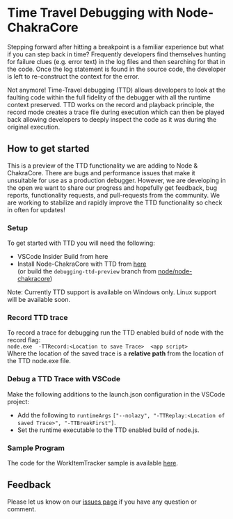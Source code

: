 # Time Travel Debugging with Node-ChakraCore

Stepping forward after hitting a breakpoint is a familiar experience but what 
if you can step back in time?  Frequently developers find themselves hunting 
for failure clues (e.g. error text) in the log files and then searching for 
that in the code.  Once the log statement is found in the source code, the 
developer is left to re-construct the context for the error.  

Not anymore!  Time-Travel debugging (TTD) allows developers to look at the 
faulting code within the full fidelity of the debugger with all the runtime 
context preserved.  TTD works on the record and playback principle, the record 
mode creates a trace file during execution which can then be played back 
allowing developers to deeply inspect the code as it was during the original 
execution. 

## How to get started
This is a preview of the TTD functionality we are adding to Node & ChakraCore. 
There are bugs and performance issues that make it unsuitable for use as a 
production debugger. However, we are developing in the open we want to share 
our progress and hopefully  get feedback, bug reports, functionality requests, 
and pull-requests from the community. We are working to stabilize and rapidly 
improve the TTD functionality so check in often for updates!

### Setup
To get started with TTD you will need the following:

- VSCode Insider Build from here 
- Install Node-ChakraCore with TTD from [here]()  
   (or build the ```debugging-ttd-preview``` branch from [node/node-chakracore](https://github.com/nodejs/node-chakracore))

Note: Currently TTD support is available on Windows only.  Linux support will be available soon.

### Record TTD trace
To record a trace for debugging run the TTD enabled build of node with the record flag:   
```node.exe  -TTRecord:<Location to save Trace>  <app script>```  
Where the location of the saved trace is a **relative path** from the location of the TTD node.exe file.

### Debug a TTD Trace with VSCode
Make the following additions to the launch.json configuration in the VSCode project: 
- Add the following to ```runtimeArgs``` ```["--nolazy", "-TTReplay:<Location of saved Trace>", "-TTBreakFirst"]```.
- Set the runtime executable to the TTD enabled build of node.js.  

### Sample Program
The code for the WorkItemTracker sample is available [here](https://github.com/mrkmarron/WorkItemTrackerDemo).

## Feedback
Please let us know on our [issues page](https://github.com/nodejs/node-chakracore/issues) if you have any question or comment. 

